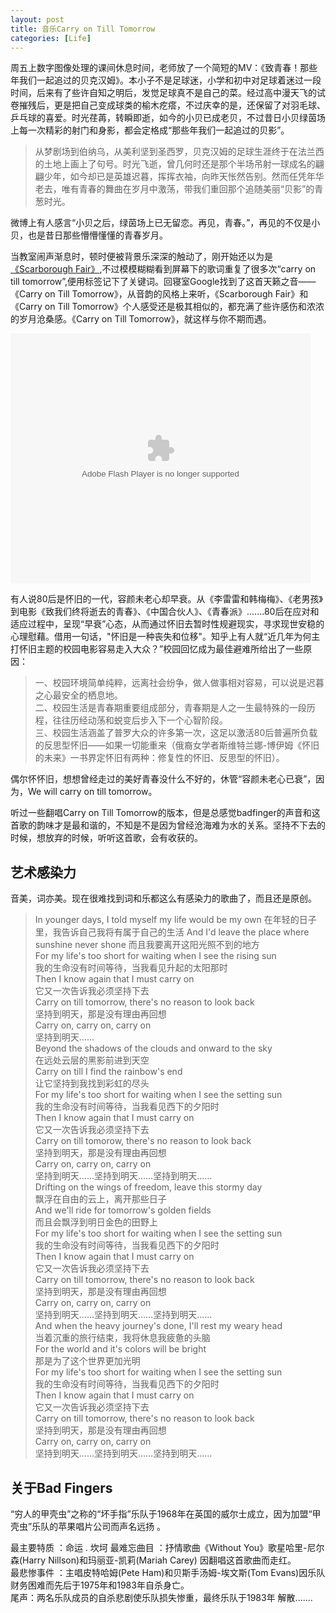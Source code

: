 ```yaml
---
layout: post
title: 音乐Carry on Till Tomorrow
categories: [Life]
---
```


周五上数字图像处理的课间休息时间，老师放了一个简短的MV：《致青春！那些年我们一起追过的贝克汉姆》。本小子不是足球迷，小学和初中对足球着迷过一段时间，后来有了些许自知之明后，发觉足球真不是自己的菜。经过高中漫天飞的试卷摧残后，更是把自己变成球类的榆木疙瘩，不过庆幸的是，还保留了对羽毛球、乒乓球的喜爱。时光荏苒，转瞬即逝，如今的小贝已成老贝，不过昔日小贝绿茵场上每一次精彩的射门和身影，都会定格成“那些年我们一起追过的贝影”。

>从梦剧场到伯纳乌，从美利坚到圣西罗，贝克汉姆的足球生涯终于在法兰西的土地上画上了句号。时光飞逝，曾几何时还是那个半场吊射一球成名的翩翩少年，如今却已是英雄迟暮，挥挥衣袖，向昨天怅然告别。然而任凭年华老去，唯有青春的舞曲在岁月中激荡，带我们重回那个追随美丽“贝影”的青葱时光。

微博上有人感言“小贝之后，绿茵场上已无留恋。再见，青春。”，再见的不仅是小贝，也是昔日那些懵懵懂懂的青春岁月。

当教室闹声渐息时，顿时便被背景乐深深的触动了，刚开始还以为是[《Scarborough Fair》](http://v.youku.com/v_show/id_XMTAwMTk5NDg0.html),不过模模糊糊看到屏幕下的歌词重复了很多次“carry on till tomorrow”,便用标签记下了关键词。回寝室Google找到了这首天籁之音——《Carry on Till Tomorrow》，从音韵的风格上来听，《Scarborough Fair》和《Carry on Till Tomorrow》个人感受还是极其相似的，都充满了些许感伤和浓浓的岁月沧桑感。《Carry on Till Tomorrow》，就这样与你不期而遇。

<object width="526" height="374">
<param name="movie" value="http://player.youku.com/player.php/sid/XMzkzODI1NDQ=/v.swf"></param>
<param name="allowFullScreen" value="true" />
<param name="allowScriptAccess" value="always"/>
<param name="wmode" value="transparent"></param>
<param name="bgColor" value="#ffffff"></param>
<embed src="http://player.youku.com/player.php/sid/XMzkzODI1NDQ=/v.swf" allowFullScreen="true" quality="high" width="480" height="400" align="middle" allowScriptAccess="always" type="application/x-shockwave-flash"></embed>
</object>

有人说80后是怀旧的一代，容颜未老心却早衰。从《李雷雷和韩梅梅》、《老男孩》到电影《致我们终将逝去的青春》、《中国合伙人》、《青春派》.......80后在应对和适应过程中，呈现“早衰”心态，从而通过怀旧去暂时性规避现实，寻求现世安稳的心理慰藉。借用一句话，"怀旧是一种丧失和位移"。知乎上有人就“近几年为何主打怀旧主题的校园电影容易走入大众？”校园回忆成为最佳避难所给出了一些原因：

>一、校园环境简单纯粹，远离社会纷争，做人做事相对容易，可以说是迟暮之心最安全的栖息地。</br>
二、校园生活是青春期重要组成部分，青春期是人之一生最特殊的一段历程，往往历经动荡和蜕变后步入下一个心智阶段。</br>
三、校园生活涵盖了普罗大众的许多第一次，这足以激活80后普遍所负载的反思型怀旧——如果一切能重来（俄裔女学者斯维特兰娜-博伊姆《怀旧的未来》一书界定怀旧有两种：修复性的怀旧、反思型的怀旧）。

偶尔怀怀旧，想想曾经走过的美好青春没什么不好的，休管“容颜未老心已衰”，因为，We will carry on till tomorrow。

听过一些翻唱Carry on Till Tomorrow的版本，但是总感觉badfinger的声音和这首歌的韵味才是最和谐的，不知是不是因为曾经沧海难为水的关系。坚持不下去的时候，想放弃的时候，听听这首歌，会有收获的。

## 艺术感染力

音美，词亦美。现在很难找到词和乐都这么有感染力的歌曲了，而且还是原创。

>In younger days, I told myself my life would be my own
在年轻的日子里，我告诉自己我将有属于自己的生活
And I'd leave the place where sunshine never shone
而且我要离开这阳光照不到的地方</br>
For my life's too short for waiting when I see the rising sun</br>
我的生命没有时间等待，当我看见升起的太阳那时</br>
Then I know again that I must carry on</br>
它又一次告诉我必须坚持下去</br>
Carry on till tomorrow, there's no reason to look back</br>
坚持到明天，那是没有理由再回想</br>
Carry on, carry on, carry on</br>
坚持到明天……</br>
Beyond the shadows of the clouds and onward to the sky</br>
在远处云层的黑影前进到天空</br>
Carry on till I find the rainbow's end</br>
让它坚持到我找到彩虹的尽头</br>
For my life's too short for waiting when I see the setting sun</br>
我的生命没有时间等待，当我看见西下的夕阳时</br>
Then I know again that I must carry on</br>
它又一次告诉我必须坚持下去</br>
Carry on till tomorow, there's no reason to look back</br>
坚持到明天，那是没有理由再回想</br>
Carry on, carry on, carry on</br>
坚持到明天……坚持到明天……坚持到明天……</br>
Drifting on the wings of freedom, leave this stormy day</br>
飘浮在自由的云上，离开那些日子</br>
And we'll ride for tomorrow's golden fields</br>
而且会飘浮到明日金色的田野上</br>
For my life's too short for waiting when I see the setting sun</br>
我的生命没有时间等待，当我看见西下的夕阳时</br>
Then I know again that I must carry on</br>
它又一次告诉我必须坚持下去</br>
Carry on till tomorrow, there's no reason to look back</br>
坚持到明天，那是没有理由再回想</br>
Carry on, carry on, carry on</br>
坚持到明天……坚持到明天……坚持到明天……</br>
And when the heavy journey's done, I'll rest my weary head</br>
当着沉重的旅行结束，我将休息我疲惫的头脑</br>
For the world and it's colors will be bright</br>
那是为了这个世界更加光明</br>
For my life's too short for waiting when I see the setting sun</br>
我的生命没有时间等待，当我看见西下的夕阳时</br>
Then I know again that I must carry on</br>
它又一次告诉我必须坚持下去</br>
Carry on till tomorrow, there's no reason to look back</br>
坚持到明天，那是没有理由再回想</br>
Carry on, carry on, carry on</br>
坚持到明天……坚持到明天……坚持到明天……</br>

## 关于Bad Fingers

“穷人的甲壳虫”之称的“坏手指”乐队于1968年在英国的威尔士成立，因为加盟“甲壳虫”乐队的苹果唱片公司而声名远扬 。

 最主要特质 ：命运 . 坎坷
 最难忘曲目 ：抒情歌曲《Without You》歌星哈里-尼尔森(Harry Nillson)和玛丽亚-凯莉(Mariah Carey) 因翻唱这首歌曲而走红。</br>
 最悲惨事件 ：主唱皮特哈姆(Pete Ham)和贝斯手汤姆-埃文斯(Tom Evans)因乐队财务困难而先后于1975年和1983年自杀身亡。 </br>
 尾声：两名乐队成员的自杀悲剧使乐队损失惨重，最终乐队于1983年 解散.......

